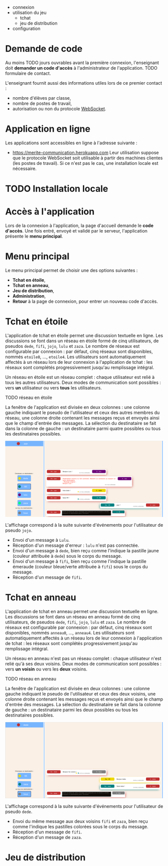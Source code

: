 - connexion
- utilisation du jeu
  - tchat
  - jeu de distribution
- configuration

# Demande de code

Au moins TODO jours ouvrables avant la première connexion, l'enseignant doit **demander un code d'accès** à l'administrateur de l'application. TODO formulaire de contact.

L'enseignant fournit aussi des informations utiles lors de ce premier contact : 
- nombre d'élèves par classe,
- nombre de postes de travail,
- autorisation ou non du protocole [WebSocket](https://fr.wikipedia.org/wiki/WebSocket).

# Application en ligne

Les applications sont accessibles en ligne à l'adresse suivante :
- https://merite-communication.herokuapp.com
Leur utilisation suppose que le protocole WebSocket soit utilisable à partir des machines clientes (les postes de travail). Si ce n'est pas le cas, une installation locale est nécessaire.  

# TODO Installation locale

# Accès à l'application

Lors de la connexion à l'application, la page d'accueil demande le **code d'accès**. Une fois entré, envoyé et validé par le serveur, l'application présente le **menu principal**. 

# Menu principal

Le menu principal permet de choisir une des options suivantes :
- **Tchat en étoile**,
- **Tchat en anneau**,
- **Jeu de distribution**,
- **Administration**,
- **Retour** à la page de connexion, pour entrer un nouveau code d'accès.

# Tchat en étoile

L'application de tchat en étoile permet une discussion textuelle en ligne. Les discussions se font dans un réseau en étoile formé de cinq utilisateurs, de pseudos `dede`, ```fifi```, `jojo`, `lulu` et `zaza`. Le nombre de réseaux est configurable par connexion : par défaut, cinq réseaux sont disponibles, nommés `etoile0`, ..., `etoile4`. Les utilisateurs sont automatiquement affectés à un réseau lors de leur connexion à l'application de tchat : les réseaux sont complétés progressivement jusqu'au remplissage intégral.

Un réseau en étoile est un réseau complet : chaque utilisateur est relié à tous les autres utilisateurs. Deux modes de communication sont possibles : vers **un** utilisateur ou vers **tous** les utilisateurs.

TODO réseau en étoile

La fenêtre de l'application est divisée en deux colonnes : une colonne gauche indiquant le pseudo de l'utilisateur et ceux des autres membres du réseau, une colonne droite contenant les messages reçus et envoyés ainsi que le champ d'entrée des messages. La sélection du destinataire se fait dans la colonne de gauche : un destinataire parmi quatre possibles ou tous les destinataires possibles. 

![Tchat en étoile](./tchatEtoile1.png "Utilisateur jojo du tchat en étoile")

L'affichage correspond à la suite suivante d'événements pour l'utilisateur de pseudo `jojo`.
- Envoi d'un message à `Lulu`. 
- Réception d'un message d'erreur : `lulu` n'est pas connectée.
- Envoi d'un message à `dede`, bien reçu comme l'indique la pastille jaune (couleur attribuée à `dede`) sous le corps du message.
- Envoi d'un message à `fifi`, bien reçu comme l'indique la pastille émeraude (couleur bleue/verte attribuée à `fifi`) sous le corps du message.
- Réception d'un message de `fifi`.

# Tchat en anneau

L'application de tchat en anneau permet une discussion textuelle en ligne. Les discussions se font dans un réseau en anneau formé de cinq utilisateurs, de pseudos `dede`, ```fifi```, `jojo`, `lulu` et `zaza`. Le nombre de réseaux est configurable par connexion : par défaut, cinq réseaux sont disponibles, nommés `anneau0`, ..., `anneau4`. Les utilisateurs sont automatiquement affectés à un réseau lors de leur connexion à l'application de tchat : les réseaux sont complétés progressivement jusqu'au remplissage intégral.

Un réseau en anneau n'est pas un réseau complet : chaque utilisateur n'est relié qu'à ses deux voisins. Deux modes de communication sont possibles : vers **un voisin** ou vers les **deux** voisins.

TODO réseau en anneau

La fenêtre de l'application est divisée en deux colonnes : une colonne gauche indiquant le pseudo de l'utilisateur et ceux des deux voisins, une colonne droite contenant les messages reçus et envoyés ainsi que le champ d'entrée des messages. La sélection du destinataire se fait dans la colonne de gauche : un destinataire parmi les deux possibles ou tous les destinataires possibles. 

![Tchat en anneau](./tchatAnneau1.png "Utilisateur jojo du tchat en étoile")

L'affichage correspond à la suite suivante d'événements pour l'utilisateur de pseudo `dede`.
- Envoi du même message aux deux voisins `fifi` et `zaza`, bien reçu comme l'indique les pastilles colorées sous le corps du message. 
- Réception d'un message de `fifi`.
- Réception d'un message de `zaza`.

# Jeu de distribution


